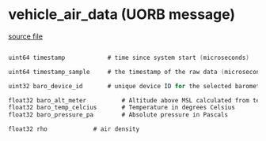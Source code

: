 # vehicle_air_data (UORB message)



[source file](https://github.com/PX4/PX4-Autopilot/blob/master/msg/vehicle_air_data.msg)

```c

uint64 timestamp            # time since system start (microseconds)

uint64 timestamp_sample     # the timestamp of the raw data (microseconds)

uint32 baro_device_id       # unique device ID for the selected barometer

float32 baro_alt_meter			# Altitude above MSL calculated from temperature compensated baro sensor data using an ISA corrected for sea level pressure SENS_BARO_QNH.
float32 baro_temp_celcius		# Temperature in degrees Celsius
float32 baro_pressure_pa		# Absolute pressure in Pascals

float32 rho				# air density

```
